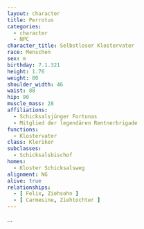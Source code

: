 ```yaml
---
layout: character
title: Perrotus
categories:
  - character
  - NPC
character_title: Selbstloser Klostervater
race: Menschen
sex: m
birthday: 7.1.321
height: 1.76
weight: 80
shoulder_width: 46
waist: 88
hip: 90
muscle_mass: 28
affiliations:
  - Schicksalsjünger Fortunas
  - Mitglied der legendären Rentnerbrigade
functions:
  - Klostervater
class: Kleriker
subclasses:
  - Schicksalsbischof
homes:
  - Kloster Schicksalsweg
alignment: NG
alive: true
relationships:
  - [ Felix, Ziehsohn ]
  - [ Carmesine, Ziehtochter ]
---
```


...